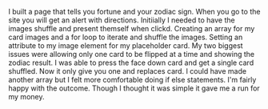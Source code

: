 I built a page that tells you fortune and your zodiac sign. When you go to the site you will get an alert with directions.
Initiially I needed to have the images shuffle and present themself when clickd.
Creating an array for my card images and a for loop to iterate and shuffle the images.
Setting an attribute to my image element for my placeholder card.
My two biggest issues were allowing only one card to be flipped at a time and showing the zodiac result.
I was able to press the face down card and get a single card shuffled. Now it only give you one and replaces card.
I could have made another array but I felt more comfortable doing if else statements. I'm fairly happy with the outcome.
Though I thought it was simple it gave me a run for my money. 
